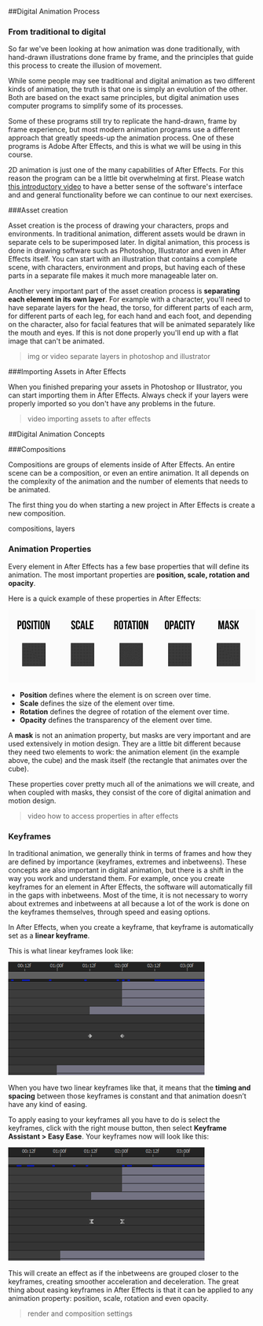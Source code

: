 ##Digital Animation Process

### From traditional to digital

So far we've been looking at how animation was done traditionally, with hand-drawn illustrations done frame by frame, and the principles that guide this process to create the illusion of movement.

While some people may see traditional and digital animation as two different kinds of animation, the truth is that one is simply an evolution of the other. Both are based on the exact same principles, but digital animation uses computer programs to simplify some of its processes.

Some of these programs still try to replicate the hand-drawn, frame by frame experience, but most modern animation programs use a different approach that greatly speeds-up the animation process. One of these programs is Adobe After Effects, and this is what we will be using in this course.

2D animation is just one of the many capabilities of After Effects. For this reason the program can be a little bit overwhelming at first. Please watch [this introductory video](https://helpx.adobe.com/after-effects/how-to/aftereffects-workflow-terminology.html) to have a better sense of the software's interface and and general functionality before we can continue to our next exercises.

###Asset creation

Asset creation is the process of drawing your characters, props and environments. In traditional animation, different assets would be drawn in separate cels to be superimposed later. In digital animation, this process is done in drawing software such as Photoshop, Illustrator and even in After Effects itself. You can start with an illustration that contains a complete scene, with characters, environment and props, but having each of these parts in a separate file makes it much more manageable later on.

Another very important part of the asset creation process is **separating each element in its own layer**. For example with a character, you'll need to have separate layers for the head, the torso, for different parts of each arm, for different parts of each leg, for each hand and each foot, and depending on the character, also for facial features that will be animated separately like the mouth and eyes. If this is not done properly you'll end up with a flat image that can't be animated.

>img or video separate layers in photoshop and illustrator


###Importing Assets in After Effects

When you finished preparing your assets in Photoshop or Illustrator, you can start importing them in After Effects. Always check if your layers were properly imported so you don't have any problems in the future.

>video importing assets to after effects

##Digital Animation Concepts

###Compositions

Compositions are groups of elements inside of After Effects. An entire scene can be a composition, or even an entire animation. It all depends on the complexity of the animation and the number of elements that needs to be animated.

The first thing you do when starting a new project in After Effects is create a new composition. 

compositions, layers


### Animation Properties

Every element in After Effects has a few base properties that will define its animation. The most important properties are **position, scale, rotation and opacity**.

Here is a quick example of these properties in After Effects:

![](/assets/unit2/anim_properties.gif)

- **Position** defines where the element is on screen over time.
- **Scale** defines the size of the element over time.
- **Rotation** defines the degree of rotation of the element over time.
- **Opacity** defines the transparency of the element over time.

A **mask** is not an animation property, but masks are very important and are used extensively in motion design. They are a little bit different because they need two elements to work: the animation element (in the example above, the cube) and the mask itself (the rectangle that animates over the cube).

These properties cover pretty much all of the animations we will create, and when coupled with masks, they consist of the core of digital animation and motion design.

> video how to access properties in after effects

### Keyframes

In traditional animation, we generally think in terms of frames and how they are defined by importance (keyframes, extremes and inbetweens). These concepts are also important in digital animation, but there is a shift in the way you work and understand them. For example, once you create keyframes for an element in After Effects, the software will automatically fill in the gaps with inbetweens. Most of the time, it is not necessary to worry about extremes and inbetweens at all because a lot of the work is done on the keyframes themselves, through speed and easing options.

In After Effects, when you create a keyframe, that keyframe is automatically set as a **linear keyframe**.   

This is what linear keyframes look like:

![](/assets/unit2/linear_keys.jpg)

When you have two linear keyframes like that, it means that the **timing and spacing** between those keyframes is constant and that animation doesn’t have any kind of easing.

To apply easing to your keyframes all you have to do is select the keyframes, click with the right mouse button, then select **Keyframe Assistant > Easy Ease**. Your keyframes now will look like this:

![](/assets/unit2/ease_keys.jpg)

This will create an effect as if the inbetweens are grouped closer to the keyframes, creating smoother acceleration and deceleration. The great thing about easing keyframes in After Effects is that it can be applied to any animation property: position, scale, rotation and even opacity.

>render and composition settings


